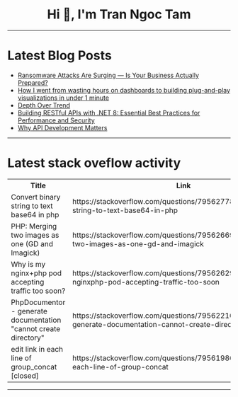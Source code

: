 <h1 align="center">Hi 👋, I'm Tran Ngoc Tam</h1>

---

# Latest Blog Posts 
<!-- BLOG-POST-LIST:START -->
- [Ransomware Attacks Are Surging — Is Your Business Actually Prepared?](https://dev.to/donald1981/ransomware-attacks-are-surging-is-your-business-actually-prepared-2n6a)
- [How I went from wasting hours on dashboards to building plug-and-play visualizations in under 1 minute](https://dev.to/kodalogic/how-i-went-from-wasting-hours-on-dashboards-to-building-plug-and-play-visualizations-in-under-1-4n6f)
- [Depth Over Trend](https://dev.to/olanetsoft/depth-over-trend-2ome)
- [Building RESTful APIs with .NET 8: Essential Best Practices for Performance and Security](https://dev.to/leandroveiga/building-restful-apis-with-net-8-essential-best-practices-for-performance-and-security-519l)
- [Why API Development Matters](https://dev.to/max_services/why-api-development-matters-hfl)
<!-- BLOG-POST-LIST:END -->

---

# Latest stack oveflow activity
<table>
  <tr><th>Title</th><th>Link</th></tr>
  <!-- STACKOVERFLOW:START --><tr><td>Convert binary string to text base64 in php</td><td>https://stackoverflow.com/questions/79562778/convert-binary-string-to-text-base64-in-php</td></tr><tr><td>PHP: Merging two images as one &lpar;GD and Imagick&rpar;</td><td>https://stackoverflow.com/questions/79562669/php-merging-two-images-as-one-gd-and-imagick</td></tr><tr><td>Why is my nginx+php pod accepting traffic too soon?</td><td>https://stackoverflow.com/questions/79562629/why-is-my-nginxphp-pod-accepting-traffic-too-soon</td></tr><tr><td>PhpDocumentor - generate documentation &quot;cannot create directory&quot;</td><td>https://stackoverflow.com/questions/79562216/phpdocumentor-generate-documentation-cannot-create-directory</td></tr><tr><td>edit link in each line of group_concat [closed]</td><td>https://stackoverflow.com/questions/79561986/edit-link-in-each-line-of-group-concat</td></tr><!-- STACKOVERFLOW:END -->
</table>

---


